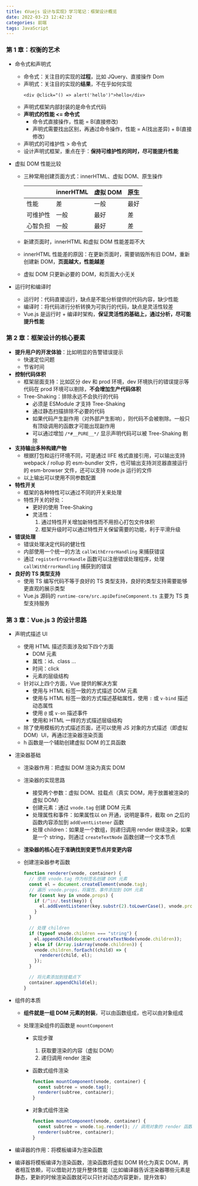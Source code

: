 ```yaml
---
title: 《Vuejs 设计与实现》学习笔记：框架设计概览
date: 2022-03-23 12:42:32
categories: 前端
tags: JavaScript
---
```


### 第 1 章：权衡的艺术

- 命令式和声明式
  - 命令式：关注目的实现的**过程**，比如 JQuery、直接操作 Dom
  - 声明式：关注目的实现的**结果**，不在乎如何实现
    ```vue
    <div @click="() => alert('hello')">hello</div>
    ```
  - 声明式框架内部封装的是命令式代码
  - **声明式的性能 <= 命令式**
    - 命令式直接操作，性能 = B(直接修改)
    - 声明式需要找出区别，再通过命令操作，性能 = A(找出差异) + B(直接修改)
  - 声明式的可维护性 > 命令式
  - 设计声明式框架，重点在于：**保持可维护性的同时，尽可能提升性能**
- 虚拟 DOM 性能比较

  - 三种常用创建页面方式：innerHTML、虚拟 DOM、原生操作

    |          | innerHTML | 虚拟 DOM | 原生 |
    | -------- | --------- | -------- | ---- |
    | 性能     | 差        | 一般     | 最好 |
    | 可维护性 | 一般      | 最好     | 差   |
    | 心智负担 | 一般      | 最好     | 差   |

  - 新建页面时，innerHTML 和虚拟 DOM 性能差距不大
  - innerHTML 性能差的原因：在更新页面时，需要销毁所有旧 DOM，重新创建新 DOM，**页面越大，性能越差**
  - 虚拟 DOM 只更新必要的 DOM，和页面大小无关

- 运行时和编译时
  - 运行时：代码直接运行，缺点是不能分析提供的代码内容，缺少性能
  - 编译时：将代码进行分析转换为可执行的代码，缺点是灵活性较差
  - Vue.js 是运行时 + 编译时架构，**保证灵活性的基础上，通过分析，尽可能提升性能**

### 第 2 章：框架设计的核心要素

- **提升用户的开发体验**：比如明显的告警错误提示
  - 快速定位问题
  - 节省时间
- **控制代码体积**
  - 框架层面支持：比如区分 dev 和 prod 环境，dev 环境执行的错误提示等代码在 prod 环境可以剔除，**不会增加生产代码体积**
  - Tree-Shaking：排除永远不会执行的代码
    - 必须是 ESModule 才支持 Tree-Shaking
    - 通过静态扫描排除不必要的代码
    - 如果代码产生副作用（对外部产生影响），则代码不会被剔除。一般只有顶级调用的函数才可能出现副作用
    - 可以通过增加 `/*#__PURE__*/` 显示声明代码可以被 Tree-Shaking 剔除
- **支持输出多种构建产物**
  - 根据打包和运行环境不同，可是通过 IIFE 格式直接引用，可以输出支持 webpack / rollup 的 esm-bundler 文件，也可输出支持浏览器直接运行的 esm-browser 文件，还可以支持 node.js 运行的文件
  - 以上输出可以使用不同参数配置
- **特性开关**
  - 框架的各种特性可以通过不同的开关来处理
  - 特性开关的好处：
    - 更好的使用 Tree-Shaking
    - 灵活性：
      1. 通过特性开关增加新特性而不用担心打包文件体积
      2. 框架升级时可以通过特性开关保留需要的功能，利于平滑升级
- **错误处理**
  - 错误处理决定代码的健壮性
  - 内部使用一个统一的方法 `callWithErrorHandling` 来捕获错误
  - 通过 `registerErrorHandle` 函数可以注册错误处理程序，处理 `callWithErrorHandling` 捕获到的错误
- **良好的 TS 类型支持**
  - 使用 TS 编写代码不等于良好的 TS 类型支持，良好的类型支持需要能够更直观的展示类型
  - Vue.js 源码的 `runtime-core/src.apiDefineComponent.ts` 主要为 TS 类型支持服务

### 第 3 章：Vue.js 3 的设计思路

- 声明式描述 UI
  - 使用 HTML 描述页面涉及如下四个方面
    - DOM 元素
    - 属性：id、class ...
    - 时间：click
    - 元素的层级结构
  - 针对以上四个方面，Vue 提供的解决方案
    - 使用与 HTML 标签一致的方式描述 DOM 元素
    - 使用与 HTML 标签一致的方式描述基础属性，使用 `:` 或 `v-bind` 描述动态属性
    - 使用 `@` 或 `v-on` 描述事件
    - 使用和 HTML 一样的方式描述层级结构
  - 除了使用模板的方式描述页面，还可以使用 JS 对象的方式描述（即虚拟 DOM）UI，再通过渲染器渲染页面
  - h 函数是一个辅助创建虚拟 DOM 的工具函数
- 渲染器基础

  - 渲染器作用：把虚拟 DOM 渲染为真实 DOM
  - 渲染器的实现思路
    - 接受两个参数：虚拟 DOM、挂载点（真实 DOM，用于放置被渲染的虚拟 DOM）
    - 创建元素：通过 `vnode.tag` 创建 DOM 元素
    - 处理属性和事件：如果属性以 on 开通，说明是事件，截取 on 之后的函数内容添加到 `addEventListener` 函数
    - 处理 children：如果是一个数组，则递归调用 render 继续渲染，如果是一个 string，则通过 `createTextNode` 函数创建一个文本节点
  - **渲染器的核心在于准确找到变更节点并变更内容**
  - 创建渲染器参考函数

    ```js
    function renderer(vnode, container) {
      // 使用 vnode.tag 作为标签名创建 DOM 元素
      const el = document.createElement(vnode.tag);
      // 遍历 vnode.props，将属性、事件添加到 DOM 元素
      for (const key in vnode.props) {
        if (/^in/.test(key)) {
          el.addEventListener(key.substr(2).toLowerCase(), vnode.props[key]);
        }
      }

      // 处理 children
      if (typeof vnode.children === "string") {
        el.appendChild(document.createTextNode(vnode.children));
      } else if (Array.isArray(vnode.children)) {
        vnode.children.forEach((child) => {
          renderer(child, el);
        });
      }

      // 将元素添加到挂载点下
      container.appendChild(el);
    }
    ```

- 组件的本质

  - **组件就是一组 DOM 元素的封装**，可以由函数组成，也可以由对象组成
  - 处理渲染组件的函数是 `mountComponent`

    - 实现步骤

      1. 获取要渲染的内容（虚拟 DOM）
      2. 递归调用 render 渲染

    - 函数式组件渲染
      ```js
      function mountComponent(vnode, container) {
        const subtree = vnode.tag();
        renderer(subtree, container);
      }
      ```
    - 对象式组件渲染
      ```js
      function mountComponent(vnode, container) {
        const subtree = vnode.tag.render(); // 调用对象的 render 函数获取虚拟 DOM
        renderer(subtree, container);
      }
      ```

- 编译器的作用：将模板编译为渲染函数
- 编译器将模板编译为渲染函数，渲染函数将虚拟 DOM 转化为真实 DOM，两者相互依赖，可以借助对方提升整体性能（比如编译器告诉渲染器哪些元素是静态，更新的时候渲染函数就可以只针对动态内容更新，提升效率）
